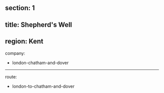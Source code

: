 section: 1
----
title: Shepherd's Well
----
region: Kent
----
company:
- london-chatham-and-dover
----
route:
- london-to-chatham-and-dover
